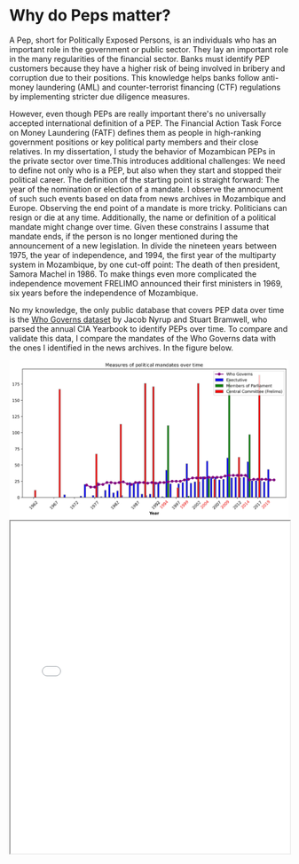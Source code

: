 
<head>
    <link rel="stylesheet" href="../styles.css">
</head>


# Why do Peps matter?

A Pep, short for Politically Exposed Persons, is an individuals who has an important role in the government or public sector. They lay an important role in the many regularities of the financial sector. Banks must identify PEP customers because they have a higher risk of being involved in bribery and corruption due to their positions. This knowledge helps banks follow anti-money laundering (AML) and counter-terrorist financing (CTF) regulations by implementing stricter due diligence measures.

However, even though PEPs are really important there's no universally accepted international definition of a PEP. The Financial Action Task Force on Money Laundering (FATF) defines them as people in high-ranking government positions or key political party members and their close relatives. In my dissertation, I study the behavior of Mozambican PEPs in the private sector over time.This introduces additional challenges: We need to define not only who is a PEP, but also when they start and stopped their political career. The definition of the starting point is straight forward: The year of the nomination or election of a mandate. I observe the annocument of such such events based on data from  news archives in Mozambique and Europe. Observing the end point of a mandate is more tricky. Politicians can resign or die at any time. Additionally, the name or definition of a political mandate might change over time. Given these constrains I assume that mandate ends, if the person is no longer mentioned during the announcement of a new legislation. In divide the nineteen years between 1975, the year of independence, and 1994, the first year of the multiparty system in Mozambique, by one  cut-off point: The death of then president, Samora Machel in 1986. To make things even more complicated the independence movement FRELIMO announced their first ministers in 1969, six years before the independence of Mozambique.

No my knowledge, the only public database  that covers PEP data over time is the [Who Governs dataset](https://politicscentre.nuffield.ox.ac.uk/whogov-dataset/%22) by Jacob Nyrup and Stuart Bramwell, who parsed the annual CIA Yearbook to identify PEPs over time. To compare and validate this data, I compare the mandates of the Who Governs data with the ones I identified in the news archives. In the figure below.


<img class="markdown-image" src="../assets/pep_figures/barplot_pep_mandates.jpg" alt="barplot_pep_mandates.jpg">


<iframe src="../assets/pep_figures/chord.html"width="100%"height="600px">`</iframe>


